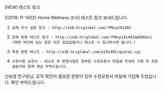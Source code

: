 [HEW] 테스트 링크


[(2018-11-1402) Home Wellness 조사] 테스트 링크 보내드립니다.
1.     실제 조사 설문 링크 : http://a18.hrcglobal.com/?PN=p181402
2.     전체 문항 테스트 링크 : http://a18.hrcglobal.com/?PN=p181402&DEBUG=1
       (화면 하단에 있는 창은 이전 응답값들이니 테스트 시 참고하시면 됩니다.)
3.     특정 문항 테스트 : http://a18.hrcglobal.com/p181402/quota1.cgi  
4.     수정사항 요청서 : 테스트 후 변경사항은 첨부된 수정요청서 파일에 자세히 기록 후 최종 설문지와 함께 제공 부탁드립니다.

신보경 연구원님, 로직 확인이 필요한 문항이 있어 수정요청서 파일에 기입해 두었습니다. 확인 부탁드립니다.
